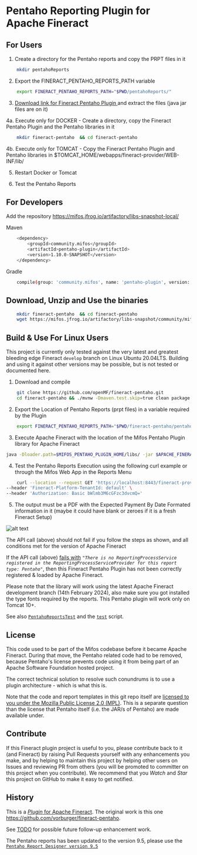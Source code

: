 # Pentaho Reporting Plugin for Apache Fineract

## For Users

1. Create a directory for the Pentaho reports and copy the PRPT files in it 

```bash
    mkdir pentahoReports
```

2. Export the FINERACT_PENTAHO_REPORTS_PATH variable

```bash
    export FINERACT_PENTAHO_REPORTS_PATH="$PWD/pentahoReports/"
```    

3. [Download link for Fineract Pentaho Plugin ](https://sourceforge.net/projects/mifos/files/mifos-plugins/FineractPentahoPlugin/FineractPentahoPlugin-1.10.0.zip/download)  and extract the files (java jar files are on it)

4a. Execute only for DOCKER - Create a directory, copy the Fineract Pentaho Plugin and the Pentaho libraries in it

```bash
    mkdir fineract-pentaho  && cd fineract-pentaho
```

4b. Execute only for TOMCAT - Copy the Fineract Pentaho Plugin and Pentaho libraries in $TOMCAT_HOME/webapps/fineract-provider/WEB-INF/lib/

5. Restart Docker or Tomcat

6. Test the Pentaho Reports

## For Developers

Add the repository https://mifos.jfrog.io/artifactory/libs-snapshot-local/

Maven
```bash
    <dependency>
        <groupId>community.mifos</groupId>
        <artifactId>pentaho-plugin</artifactId>
        <version>1.10.0-SNAPSHOT</version>
    </dependency>
```
Gradle
```bash
    compile(group: 'community.mifos', name: 'pentaho-plugin', version: '1.10.0-SNAPSHOT')
```

## Download, Unzip and Use the binaries 

```bash
    mkdir fineract-pentaho  && cd fineract-pentaho
    wget https://mifos.jfrog.io/artifactory/libs-snapshot/community/mifos/pentaho-plugin/1.10.0-SNAPSHOT/pentaho-plugin-1.10.0-20240422.141908-3.jar
```

## Build & Use For Linux Users

This project is currently only tested against the very latest and greatest
bleeding edge Fineract `develop` branch on Linux Ubuntu 20.04LTS. Building and using it against
other versions may be possible, but is not tested or documented here.

1. Download and compile

```bash
    git clone https://github.com/openMF/fineract-pentaho.git
    cd fineract-pentaho && ./mvnw -Dmaven.test.skip=true clean package && cd ..
```
2. Export the Location of Pentaho Reports (prpt files) in a variable required by the Plugin

```bash
    export FINERACT_PENTAHO_REPORTS_PATH="$PWD/fineract-pentaho/pentahoReports/"
```    

3. Execute Apache Fineract with the location of the Mifos Pentaho Plugin library for Apache Fineract

```bash
java -Dloader.path=$MIFOS_PENTAHO_PLUGIN_HOME/libs/ -jar $APACHE_FINERACT_HOME/fineract-provider.jar
```

4. Test the Pentaho Reports Execution using the following curl example or through the Mifos Web App in the Reports Menu

```bash
    curl --location --request GET 'https://localhost:8443/fineract-provider/api/v1/runreports/Expected%20Payments%20By%20Date%20-%20Formatted?tenantIdentifier=default&locale=en&dateFormat=dd%20MMMM%20yyyy&R_startDate=01%20January%202022&R_endDate=02%20January%202023&R_officeId=1&output-type=PDF&R_loanOfficerId=-1' \
--header 'Fineract-Platform-TenantId: default' \
--header 'Authorization: Basic bWlmb3M6cGFzc3dvcmQ='
```

5. The output must be a PDF with the Expected Payment By Date Formated information in it (maybe it could have blank or zeroes if it is a fresh Fineract Setup)

![alt text](https://github.com/openMF/fineract-pentaho/blob/1.8/img/screenshot_pentaho_report.png?raw=true)

The API call (above) should not fail if you follow the steps as shown, and all conditions met for the version of Apache Fineract

If the API call (above) [fails with](https://issues.apache.org/jira/browse/FINERACT-1173) 
_`"There is no ReportingProcessService registered in the ReportingProcessServiceProvider for this report type: Pentaho"`_, 
then this Fineract Pentaho Plugin has not been correctly registered & loaded by Apache Fineract.

Please note that the library will work using the latest Apache Fineract development branch (14th February 2024), also make sure you got installed the type fonts required by the reports. This Pentaho plugin will work only on Tomcat 10+. 

See also [`PentahoReportsTest`](src/test/java/org/mifos/fineract/pentaho/PentahoReportsTest.java) and the [`test`](test) script.


## License

This code used to be part of the Mifos codebase before it became Apache Fineract.
During that move, the Pentaho related code had to be removed, because Pentaho's license
prevents code using it from being part of an Apache Software Foundation hosted project.

The correct technical solution to resolve such conundrums is to use a plugin architecture - which is what this is.

Note that the code and report templates in this git repo itself are
[licensed to you under the Mozilla Public License 2.0 (MPL)](https://github.com/openMF/fineract-pentaho/blob/develop/LICENSE).
This is a separate question than the license that Pentaho itself (i.e. the JAR/s of Pentaho) are made available under.


## Contribute

If this Fineract plugin project is useful to you, please contribute back to it (and
Fineract) by raising Pull Requests yourself with any enhancements you make, and by helping
to maintain this project by helping other users on Issues and reviewing PR from others
(you will be promoted to committer on this project when you contribute).  We recommend
that you _Watch_ and _Star_ this project on GitHub to make it easy to get notified.

## History

This is a [_Plugin_ for Apache Fineract](https://github.com/apache/fineract/blob/maintenance/1.6/fineract-doc/src/docs/en/deployment.adoc). The original work is this one https://github.com/vorburger/fineract-pentaho.

See [TODO](TODO.md) for possible future follow-up enhancement work.

The Pentaho reports has been updated to the version 9.5, please use the [`Pentaho Report Designer version 9.5`](https://mifos.jfrog.io/artifactory/libs-snapshot-local/org/pentaho/reporting/prd-ce/9.5.0.0-SNAPSHOT/prd-ce-9.5.0.0-20230108.081758-1.zip) 


